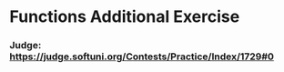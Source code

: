 # Functions Additional Exercise
### Judge: https://judge.softuni.org/Contests/Practice/Index/1729#0

